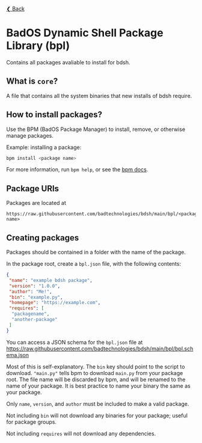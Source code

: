 [❮ Back](..)

# BadOS Dynamic Shell Package Library (bpl)

Contains all packages avaliable to install for bdsh.

## What is `core`?

A file that contains all the system binaries that new installs of bdsh require.

## How to install packages?

Use the BPM (BadOS Package Manager) to install, remove, or otherwise manage packages.

Example: installing a package:

```sh
bpm install <package name>
```

For more information, run `bpm help`, or see the [bpm docs](bpm.md).

## Package URIs

Packages are located at

```url
https://raw.githubusercontent.com/badtechnologies/bdsh/main/bpl/<package name>
```

## Creating packages

Packages should be contained in a folder with the name of the package.

In the package root, create a `bpl.json` file, with the following contents:

```json
{
 "name": "example bdsh package",
 "version": "1.0.0",
 "author": "Me!",
 "bin": "example.py",
 "homepage": "https://example.com",
 "requires": [
  "packagename",
  "another-package"
 ]
}
```

You can access a JSON schema for the `bpl.json` file at <https://raw.githubusercontent.com/badtechnologies/bdsh/main/bpl/bpl.schema.json>

Most of this is self-explanatory. The `bin` key should point to the script to download. `"main.py"` tells bpm to download `main.py` from your package root.
The file name will be discarded by bpm, and will be renamed to the name of your package. It is best practice to name your binary the same as your package.

Only `name`, `version`, and `author` must be included to make a valid package.

Not including `bin` will not download any binaries for your package; useful for package groups.

Not including `requires` will not download any dependencies.

